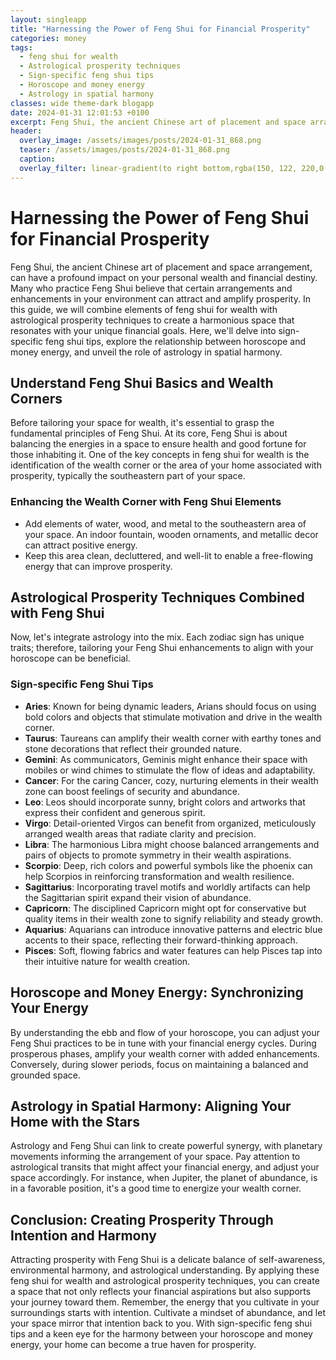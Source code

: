 ```yaml
---
layout: singleapp
title: "Harnessing the Power of Feng Shui for Financial Prosperity"
categories: money
tags:
  - feng shui for wealth
  - Astrological prosperity techniques
  - Sign-specific feng shui tips
  - Horoscope and money energy
  - Astrology in spatial harmony
classes: wide theme-dark blogapp
date: 2024-01-31 12:01:53 +0100
excerpt: Feng Shui, the ancient Chinese art of placement and space arrangement, can have a profound impact on your personal wealth and financial destiny.
header:
  overlay_image: /assets/images/posts/2024-01-31_868.png
  teaser: /assets/images/posts/2024-01-31_868.png
  caption: 
  overlay_filter: linear-gradient(to right bottom,rgba(150, 122, 220,0.8), rgba(255,245,208,0.5))
---
```

# Harnessing the Power of Feng Shui for Financial Prosperity

Feng Shui, the ancient Chinese art of placement and space arrangement, can have a profound impact on your personal wealth and financial destiny. Many who practice Feng Shui believe that certain arrangements and enhancements in your environment can attract and amplify prosperity. In this guide, we will combine elements of feng shui for wealth with astrological prosperity techniques to create a harmonious space that resonates with your unique financial goals. Here, we'll delve into sign-specific feng shui tips, explore the relationship between horoscope and money energy, and unveil the role of astrology in spatial harmony.

## Understand Feng Shui Basics and Wealth Corners

Before tailoring your space for wealth, it's essential to grasp the fundamental principles of Feng Shui. At its core, Feng Shui is about balancing the energies in a space to ensure health and good fortune for those inhabiting it. One of the key concepts in feng shui for wealth is the identification of the wealth corner or the area of your home associated with prosperity, typically the southeastern part of your space.

### Enhancing the Wealth Corner with Feng Shui Elements

* Add elements of water, wood, and metal to the southeastern area of your space. An indoor fountain, wooden ornaments, and metallic decor can attract positive energy.
* Keep this area clean, decluttered, and well-lit to enable a free-flowing energy that can improve prosperity.

## Astrological Prosperity Techniques Combined with Feng Shui

Now, let's integrate astrology into the mix. Each zodiac sign has unique traits; therefore, tailoring your Feng Shui enhancements to align with your horoscope can be beneficial.

### Sign-specific Feng Shui Tips

* **Aries**: Known for being dynamic leaders, Arians should focus on using bold colors and objects that stimulate motivation and drive in the wealth corner.
* **Taurus**: Taureans can amplify their wealth corner with earthy tones and stone decorations that reflect their grounded nature.
* **Gemini**: As communicators, Geminis might enhance their space with mobiles or wind chimes to stimulate the flow of ideas and adaptability.
* **Cancer**: For the caring Cancer, cozy, nurturing elements in their wealth zone can boost feelings of security and abundance.
* **Leo**: Leos should incorporate sunny, bright colors and artworks that express their confident and generous spirit.
* **Virgo**: Detail-oriented Virgos can benefit from organized, meticulously arranged wealth areas that radiate clarity and precision.
* **Libra**: The harmonious Libra might choose balanced arrangements and pairs of objects to promote symmetry in their wealth aspirations.
* **Scorpio**: Deep, rich colors and powerful symbols like the phoenix can help Scorpios in reinforcing transformation and wealth resilience.
* **Sagittarius**: Incorporating travel motifs and worldly artifacts can help the Sagittarian spirit expand their vision of abundance.
* **Capricorn**: The disciplined Capricorn might opt for conservative but quality items in their wealth zone to signify reliability and steady growth.
* **Aquarius**: Aquarians can introduce innovative patterns and electric blue accents to their space, reflecting their forward-thinking approach.
* **Pisces**: Soft, flowing fabrics and water features can help Pisces tap into their intuitive nature for wealth creation.

## Horoscope and Money Energy: Synchronizing Your Energy

By understanding the ebb and flow of your horoscope, you can adjust your Feng Shui practices to be in tune with your financial energy cycles. During prosperous phases, amplify your wealth corner with added enhancements. Conversely, during slower periods, focus on maintaining a balanced and grounded space.

## Astrology in Spatial Harmony: Aligning Your Home with the Stars

Astrology and Feng Shui can link to create powerful synergy, with planetary movements informing the arrangement of your space. Pay attention to astrological transits that might affect your financial energy, and adjust your space accordingly. For instance, when Jupiter, the planet of abundance, is in a favorable position, it's a good time to energize your wealth corner.

## Conclusion: Creating Prosperity Through Intention and Harmony

Attracting prosperity with Feng Shui is a delicate balance of self-awareness, environmental harmony, and astrological understanding. By applying these feng shui for wealth and astrological prosperity techniques, you can create a space that not only reflects your financial aspirations but also supports your journey toward them. Remember, the energy that you cultivate in your surroundings starts with intention. Cultivate a mindset of abundance, and let your space mirror that intention back to you. With sign-specific feng shui tips and a keen eye for the harmony between your horoscope and money energy, your home can become a true haven for prosperity.